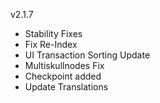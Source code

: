 v2.1.7

- Stability Fixes
- Fix Re-Index
- UI Transaction Sorting Update
- Multiskullnodes Fix
- Checkpoint added
- Update Translations
